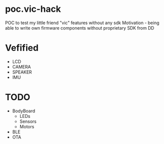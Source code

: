 # poc.vic-hack
POC to test my little friend "vic" features without any sdk
Motivation - being able to write own firmware components without proprietary SDK from DD

# Vefified
- LCD
- CAMERA
- SPEAKER
- IMU

# TODO 
- BodyBoard
  - LEDs
  - Sensors
  - Motors
- BLE
- OTA

